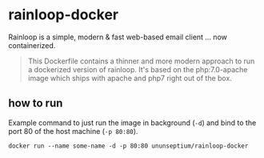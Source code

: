 # rainloop-docker
Rainloop is a simple, modern & fast web-based email client ... now containerized.

> This Dockerfile contains a thinner and more modern approach to run a dockerized version of rainloop. 
> It's based on the php:7.0-apache image which ships with apache and php7 right out of the box.

## how to run

Example command to just run the image in background (`-d`) and bind to the port 80 of the host machine (`-p 80:80`).

`docker run --name some-name -d -p 80:80 ununseptium/rainloop-docker`
